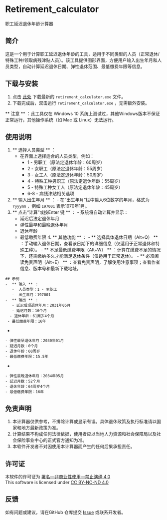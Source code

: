   # Retirement_calculator
职工延迟退休年龄计算器

  ## 简介
这是一个用于计算职工延迟退休年龄的工具，适用于不同类型的人员（正常退休/特殊工种/领取病残津贴人员）。该工具提供图形界面，方便用户输入出生年月和人员类型，自动计算延迟退休日期、弹性退休范围、最低缴费年限等信息。

  ## 下载与安装
  1. 点击 [此处](https://github.com/wayzlin/Retirement_calculator//releases) 下载最新的 ` retirement_calculator.exe ` 文件。
  2. 下载完成后，双击运行 ` retirement_calculator.exe ` ，无需额外安装。

** 注意 ** ：此工具仅在 Windows 10 系统上测试过，其他Windows版本不保证正常运行，其他操作系统（如 Mac 或 Linux）无法运行。

 ## 使用说明
 1.  ** 选择人员类型 ** ：
     - 在界面上选择适合的人员类型，例如：
       - 1 - 男职工（原法定退休年龄：60周岁）
       - 2 - 女职工（原法定退休年龄：55周岁）
       - 3 - 女工人（原法定退休年龄：50周岁）
       - 4 - 特殊工种男职工（原法定退休年龄：55周岁）
       - 5 - 特殊工种女工人（原法定退休年龄：45周岁）
       - 6-8 - 病残津贴相关选项
 2.   ** 输入出生年月 ** ：
     - 在“出生年月”栏中输入6位数字的年月，格式为 ` Yyyymm ` ，例如 ` 197001 ` 表示1970年1月。
 3.   ** 点击“计算”或按Enter 键 ** ：
     - 系统将自动计算并显示：
       - 延迟后法定退休年月
       - 弹性最早和最晚退休年月
       - 退休年龄
       - 最低缴费年限
    4.   ** 其他功能 ** ：
     -   ** 选择具体退休日期（Alt+Q） ** ：手动输入退休日期，查看该日期下的详细信息（仅适用于正常退休和特殊工种）。
     -   ** 不足最低缴费年限（Alt+W） ** ：计算在缴费不足的情况下，还需缴纳多久才能满足退休条件（仅适用于正常退休）。
     -   ** 必须阅读免责声明（Alt+E） ** ：查看免责声明，了解使用注意事项；查看作者信息、版本号和最新下载地址。

    ## 示例
    -  ** 输入 ** ：
       -  人员类型：1 - 男职工
       -  出生年月：197001
    -  ** 输出 ** ：
       - 延迟后现退休年月：2031年05月
       - 延迟月数：16个月
      - 退休年龄：61周岁4个月
     - 最低缴费年限：16年
   - 
    - 弹性最早退休年月：2030年01月
    - 延迟月数：0个月
    - 退休年龄：60周岁
    - 最低缴费年限：15.5年
   - 
    - 弹性最晚退休年月：2034年05月
    - 延迟月数：52个月
    - 退休年龄：64周岁4个月
    - 最低缴费年限：16年

 ## 免责声明
 1. 本计算器仅供参考，不排除计算或显示有误。具体退休政策及执行标准请以国家和地方最新政策为准。
 2. 计算结果不构成任何法律依据，使用者应以当地人力资源和社会保障局以及社会保险事业中心的正式官方通知为准。
 3. 本软件开发者不对因使用本计算器而产生的任何后果承担责任。

 ## 许可证
本软件的许可证为 [署名—非商业性使用—禁止演绎 4.0](https://creativecommons.org/licenses/by-nc-nd/4.0/deed.zh-hans)  
This software is licensed under [CC BY-NC-ND 4.0](https://creativecommons.org/licenses/by-nc-nd/4.0/)

 ## 反馈
 如有问题或建议，请在GitHub 仓库提交 [Issue](https://github.com/wayzlin/Retirement_calculator/issues) 或联系开发者。
